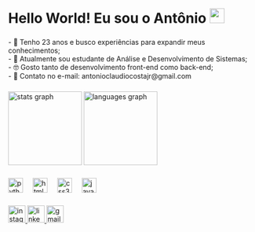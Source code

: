 <h1 align="left">Hello World! Eu sou o Antônio <img src= "https://raw.githubusercontent.com/kaueMarques/kaueMarques/master/hi.gif" width = "30px"> </h1> 

###

<p align="left">- 🔭 Tenho 23 anos e busco experiências para expandir meus conhecimentos;<br>- 🌱 Atualmente sou estudante de Análise e Desenvolvimento de Sistemas;<br>- 🤓 Gosto tanto de desenvolvimento front-end como back-end;<br>- 📧 Contato no e-mail: antonioclaudiocostajr@gmail.com</p>

###

<div align="left">
  <img src="https://github-readme-stats.vercel.app/api?username=antoniocostajr01&hide_title=true&hide_rank=true&show_icons=true&include_all_commits=false&count_private=true&disable_animations=false&theme=radical&locale=en&hide_border=false" height="150" alt="stats graph"  />
  <img src="https://github-readme-stats.vercel.app/api/top-langs?username=antoniocostajr01&locale=en&hide_title=false&layout=compact&card_width=320&langs_count=4&theme=radical&hide_border=false&custom_title=Linguagens%20usadas" height="150" alt="languages graph"  />
</div>

###

<div align="left">
  <img src="https://cdn.jsdelivr.net/gh/devicons/devicon/icons/python/python-original.svg" height="30" alt="python logo"  />
  <img width="12" />
  <img src="https://cdn.jsdelivr.net/gh/devicons/devicon/icons/html5/html5-original.svg" height="30" alt="html5 logo"  />
  <img width="12" />
  <img src="https://cdn.jsdelivr.net/gh/devicons/devicon/icons/css3/css3-original.svg" height="30" alt="css3 logo"  />
  <img width="12" />
  <img src="https://cdn.jsdelivr.net/gh/devicons/devicon/icons/javascript/javascript-original.svg" height="30" alt="javascript logo"  />
</div>

###

<div align="left">
  <a href="https://www.instagram.com/_antonioccj/" target="_blank">
    <img src="https://img.shields.io/static/v1?message=Instagram&logo=instagram&label=&color=E4405F&logoColor=white&labelColor=&style=for-the-badge" height="35" alt="instagram logo"  />
  </a>
  <a href="https://www.linkedin.com/in/antoniocosta001/" target="_blank">
    <img src="https://img.shields.io/static/v1?message=LinkedIn&logo=linkedin&label=&color=0077B5&logoColor=white&labelColor=&style=for-the-badge" height="35" alt="linkedin logo"  />
  </a>
  <a href="mailto:antonioclaudiocostajr@gmail.com" target="_blank">
    <img src="https://img.shields.io/static/v1?message=Gmail&logo=gmail&label=&color=D14836&logoColor=white&labelColor=&style=for-the-badge" height="35" alt="gmail logo"  />
  </a>
</div>

###
